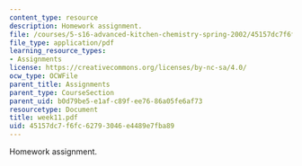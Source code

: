 ```yaml
---
content_type: resource
description: Homework assignment.
file: /courses/5-s16-advanced-kitchen-chemistry-spring-2002/45157dc7f6fc62793046e4489e7fba89_week11.pdf
file_type: application/pdf
learning_resource_types:
- Assignments
license: https://creativecommons.org/licenses/by-nc-sa/4.0/
ocw_type: OCWFile
parent_title: Assignments
parent_type: CourseSection
parent_uid: b0d79be5-e1af-c89f-ee76-86a05fe6af73
resourcetype: Document
title: week11.pdf
uid: 45157dc7-f6fc-6279-3046-e4489e7fba89
---
```

Homework assignment.